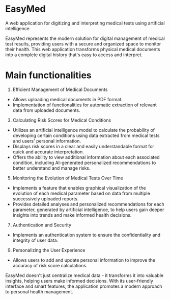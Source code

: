 # EasyMed
A web application for digitizing and interpreting medical tests using artificial intelligence

EasyMed represents the modern solution for digital management of medical test results, providing users with a secure and organized space to monitor their health. This web application transforms physical medical documents into a complete digital history that's easy to access and interpret.

# Main functionalities

1. Efficient Management of Medical Documents
   
- Allows uploading medical documents in PDF format.
- Implementation of functionalities for automatic extraction of relevant data from uploaded documents.

3. Calculating Risk Scores for Medical Conditions
   
- Utilizes an artificial intelligence model to calculate the probability of developing certain conditions using data extracted from medical tests and users' personal information.
- Displays risk scores in a clear and easily understandable format for quick and accurate interpretation.
- Offers the ability to view additional information about each associated condition, including AI-generated personalized recommendations to better understand and manage risks.

5. Monitoring the Evolution of Medical Tests Over Time
   
- Implements a feature that enables graphical visualization of the evolution of each medical parameter based on data from multiple successively uploaded reports.
- Provides detailed analyses and personalized recommendations for each parameter, generated by artificial intelligence, to help users gain deeper insights into trends and make informed health decisions.

7. Authentication and Security
   
- Implements an authentication system to ensure the confidentiality and integrity of user data.

9. Personalizing the User Experience
    
- Allows users to add and update personal information to improve the accuracy of risk score calculations.

EasyMed doesn't just centralize medical data - it transforms it into valuable insights, helping users make informed decisions. With its user-friendly interface and smart features, the application promotes a modern approach to personal health management.
